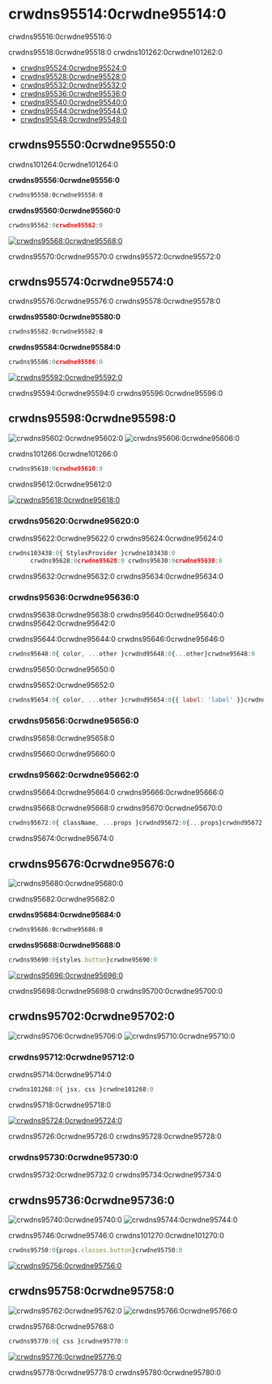 # crwdns95514:0crwdne95514:0

<p class="description">crwdns95516:0crwdne95516:0</p>

crwdns95518:0crwdne95518:0 crwdns101262:0crwdne101262:0

- [crwdns95524:0crwdne95524:0](crwdns95522:0crwdne95522:0)
- [crwdns95528:0crwdne95528:0](crwdns95526:0crwdne95526:0)
- [crwdns95532:0crwdne95532:0](crwdns95530:0crwdne95530:0)
- [crwdns95536:0crwdne95536:0](crwdns95534:0crwdne95534:0)
- [crwdns95540:0crwdne95540:0](crwdns95538:0crwdne95538:0)
- [crwdns95544:0crwdne95544:0](crwdns95542:0crwdne95542:0)
- [crwdns95548:0crwdne95548:0](crwdns95546:0crwdne95546:0)

## crwdns95550:0crwdne95550:0

crwdns101264:0crwdne101264:0

**crwdns95556:0crwdne95556:0**

```css
crwdns95558:0crwdne95558:0
```

**crwdns95560:0crwdne95560:0**

```jsx
crwdns95562:0crwdne95562:0
```

[![crwdns95568:0crwdne95568:0](crwdns95566:0crwdne95566:0)](crwdns95564:0crwdne95564:0)

crwdns95570:0crwdne95570:0 crwdns95572:0crwdne95572:0

## crwdns95574:0crwdne95574:0

crwdns95576:0crwdne95576:0 crwdns95578:0crwdne95578:0

**crwdns95580:0crwdne95580:0**

```css
crwdns95582:0crwdne95582:0
```

**crwdns95584:0crwdne95584:0**

```jsx
crwdns95586:0crwdne95586:0
```

[![crwdns95592:0crwdne95592:0](crwdns95590:0crwdne95590:0)](crwdns95588:0crwdne95588:0)

crwdns95594:0crwdne95594:0 crwdns95596:0crwdne95596:0

## crwdns95598:0crwdne95598:0

![crwdns95602:0crwdne95602:0](crwdns95600:0crwdne95600:0) ![crwdns95606:0crwdne95606:0](crwdns95604:0crwdne95604:0)

crwdns101266:0crwdne101266:0

```jsx
crwdns95610:0crwdne95610:0
```

crwdns95612:0crwdne95612:0

[![crwdns95618:0crwdne95618:0](crwdns95616:0crwdne95616:0)](crwdns95614:0crwdne95614:0)

### crwdns95620:0crwdne95620:0

crwdns95622:0crwdne95622:0 crwdns95624:0crwdne95624:0

```jsx
crwdns103438:0{ StylesProvider }crwdne103438:0
      crwdns95628:0crwdne95628:0 crwdns95630:0crwdne95630:0
```

crwdns95632:0crwdne95632:0 crwdns95634:0crwdne95634:0

### crwdns95636:0crwdne95636:0

crwdns95638:0crwdne95638:0 crwdns95640:0crwdne95640:0 crwdns95642:0crwdne95642:0

crwdns95644:0crwdne95644:0 crwdns95646:0crwdne95646:0

```jsx
crwdns95648:0{ color, ...other }crwdnd95648:0{...other}crwdne95648:0
```

crwdns95650:0crwdne95650:0

crwdns95652:0crwdne95652:0

```jsx
crwdns95654:0{ color, ...other }crwdnd95654:0{{ label: 'label' }}crwdnd95654:0{...other}crwdne95654:0
```

### crwdns95656:0crwdne95656:0

crwdns95658:0crwdne95658:0

crwdns95660:0crwdne95660:0

### crwdns95662:0crwdne95662:0

crwdns95664:0crwdne95664:0 crwdns95666:0crwdne95666:0

crwdns95668:0crwdne95668:0 crwdns95670:0crwdne95670:0

```jsx
crwdns95672:0{ className, ...props }crwdnd95672:0{...props}crwdnd95672:0{{ paper: className }}crwdne95672:0
```

crwdns95674:0crwdne95674:0

## crwdns95676:0crwdne95676:0

![crwdns95680:0crwdne95680:0](crwdns95678:0crwdne95678:0)

crwdns95682:0crwdne95682:0

**crwdns95684:0crwdne95684:0**

```css
crwdns95686:0crwdne95686:0
```

**crwdns95688:0crwdne95688:0**

```jsx
crwdns95690:0{styles.button}crwdne95690:0
```

[![crwdns95696:0crwdne95696:0](crwdns95694:0crwdne95694:0)](crwdns95692:0crwdne95692:0)

crwdns95698:0crwdne95698:0 crwdns95700:0crwdne95700:0

## crwdns95702:0crwdne95702:0

![crwdns95706:0crwdne95706:0](crwdns95704:0crwdne95704:0) ![crwdns95710:0crwdne95710:0](crwdns95708:0crwdne95708:0)

### crwdns95712:0crwdne95712:0

crwdns95714:0crwdne95714:0

```jsx
crwdns101268:0{ jsx, css }crwdne101268:0
```

crwdns95718:0crwdne95718:0

[![crwdns95724:0crwdne95724:0](crwdns95722:0crwdne95722:0)](crwdns95720:0crwdne95720:0)

crwdns95726:0crwdne95726:0 crwdns95728:0crwdne95728:0

### crwdns95730:0crwdne95730:0

crwdns95732:0crwdne95732:0 crwdns95734:0crwdne95734:0

## crwdns95736:0crwdne95736:0

![crwdns95740:0crwdne95740:0](crwdns95738:0crwdne95738:0) ![crwdns95744:0crwdne95744:0](crwdns95742:0crwdne95742:0)

crwdns95746:0crwdne95746:0 crwdns101270:0crwdne101270:0

```jsx
crwdns95750:0{props.classes.button}crwdne95750:0
```

[![crwdns95756:0crwdne95756:0](crwdns95754:0crwdne95754:0)](crwdns95752:0crwdne95752:0)

## crwdns95758:0crwdne95758:0

![crwdns95762:0crwdne95762:0](crwdns95760:0crwdne95760:0) ![crwdns95766:0crwdne95766:0](crwdns95764:0crwdne95764:0)

crwdns95768:0crwdne95768:0

```jsx
crwdns95770:0{ css }crwdne95770:0
```

[![crwdns95776:0crwdne95776:0](crwdns95774:0crwdne95774:0)](crwdns95772:0crwdne95772:0)

crwdns95778:0crwdne95778:0 crwdns95780:0crwdne95780:0